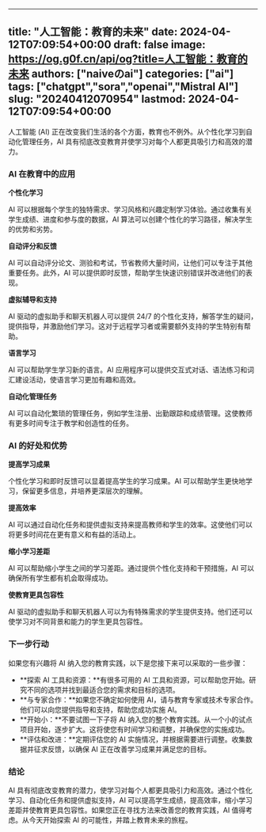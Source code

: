 
---
title: "人工智能：教育的未来"
date: 2024-04-12T07:09:54+00:00
draft: false
image: https://og.g0f.cn/api/og?title=人工智能：教育的未来
authors: ["naiveのai"]
categories: ["ai"]
tags: ["chatgpt","sora","openai","Mistral AI"]
slug: "20240412070954"
lastmod: 2024-04-12T07:09:54+00:00
---
人工智能 (AI) 正在改变我们生活的各个方面，教育也不例外。从个性化学习到自动化管理任务，AI 具有彻底改变教育并使学习对每个人都更具吸引力和高效的潜力。

### AI 在教育中的应用

**个性化学习**

AI 可以根据每个学生的独特需求、学习风格和兴趣定制学习体验。通过收集有关学生成绩、进度和参与度的数据，AI 算法可以创建个性化的学习路径，解决学生的优势和劣势。

**自动评分和反馈**

AI 可以自动评分论文、测验和考试，节省教师大量时间，让他们可以专注于其他重要任务。此外，AI 可以提供即时反馈，帮助学生快速识别错误并改进他们的表现。

**虚拟辅导和支持**

AI 驱动的虚拟助手和聊天机器人可以提供 24/7 的个性化支持，解答学生的疑问，提供指导，并激励他们学习。这对于远程学习者或需要额外支持的学生特别有帮助。

**语言学习**

AI 可以帮助学生学习新的语言。AI 应用程序可以提供交互式对话、语法练习和词汇建设活动，使语言学习更加有趣和高效。

**自动化管理任务**

AI 可以自动化繁琐的管理任务，例如学生注册、出勤跟踪和成绩管理。这使教师有更多时间专注于教学和创造性的任务。

### AI 的好处和优势

**提高学习成果**

个性化学习和即时反馈可以显着提高学生的学习成果。AI 可以帮助学生更快地学习，保留更多信息，并培养更深层次的理解。

**提高效率**

AI 可以通过自动化任务和提供虚拟支持来提高教师和学生的效率。这使他们可以将更多时间花在更有意义和有益的活动上。

**缩小学习差距**

AI 可以帮助缩小学生之间的学习差距。通过提供个性化支持和干预措施，AI 可以确保所有学生都有机会取得成功。

**使教育更具包容性**

AI 驱动的虚拟助手和聊天机器人可以为有特殊需求的学生提供支持。他们还可以使学习对不同背景和能力的学生更具包容性。

### 下一步行动

如果您有兴趣将 AI 纳入您的教育实践，以下是您接下来可以采取的一些步骤：

* **探索 AI 工具和资源：**有很多可用的 AI 工具和资源，可以帮助您开始。研究不同的选项并找到最适合您的需求和目标的选项。
* **与专家合作：**如果您不确定如何使用 AI，请与教育专家或技术专家合作。他们可以向您提供指导和支持，帮助您成功实施 AI。
* **开始小：**不要试图一下子将 AI 纳入您的整个教育实践。从一个小的试点项目开始，逐步扩大。这将使您有时间学习和调整，并确保您的实施成功。
* **评估和改进：**定期评估您的 AI 实施情况，并根据需要进行调整。收集数据并征求反馈，以确保 AI 正在改善学习成果并满足您的目标。

### 结论

AI 具有彻底改变教育的潜力，使学习对每个人都更具吸引力和高效。通过个性化学习、自动化任务和提供虚拟支持，AI 可以提高学生成绩，提高效率，缩小学习差距并使教育更具包容性。如果您正在寻找方法来改善您的教育实践，AI 值得考虑。从今天开始探索 AI 的可能性，并踏上教育未来的旅程。